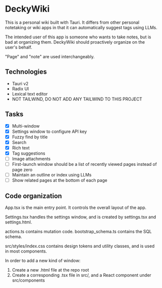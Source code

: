 # DeckyWiki

This is a personal wiki built with Tauri. It differs from other personal notetaking or wiki apps in that it can automatically suggest tags using LLMs.

The intended user of this app is someone who wants to take notes, but is bad at organizing them. DeckyWiki should proactively organize on the user's behalf.

"Page" and "note" are used interchangeably.

## Technologies

- Tauri v2
- Radix UI
- Lexical text editor
- NOT TAILWIND, DO NOT ADD ANY TAILWIND TO THIS PROJECT

## Tasks

- [x] Multi-window
- [x] Settings window to configure API key
- [x] Fuzzy find by title
- [x] Search
- [x] Rich text
- [x] Tag suggestions
- [ ] Image attachments
- [ ] First-launch window should be a list of recently viewed pages instead of page zero
- [ ] Maintain an outline or index using LLMs
- [ ] Show related pages at the bottom of each page

## Code organization

App.tsx is the main entry point. It controls the overall layout of the app.

Settings.tsx handles the settings window, and is created by settings.tsx and settings.html.

actions.ts contains mutation code. bootstrap_schema.ts contains the SQL schema.

src/styles/index.css contains design tokens and utility classes, and is used in most components.

In order to add a new kind of window:

1. Create a new .html file at the repo root
2. Create a corresponding .tsx file in src/, and a React component under src/components
